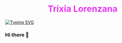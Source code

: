 <h1 style="color:EB38F7;text-align:center;"> Trixia Lorenzana </h1>
<a href="https://git.io/typing-svg"><img src="https://readme-typing-svg.demolab.com?font=Fira+Code&weight=600&pause=1000&color=EB38F7&center=true&random=false&width=435&lines=Full+Stack+Developer" alt="Typing SVG" /></a>


### Hi there 👋

<!--
**trixiamarie/trixiamarie** is a ✨ _special_ ✨ repository because its `README.md` (this file) appears on your GitHub profile.

Here are some ideas to get you started:

- 🔭 I’m currently working on ...
- 🌱 I’m currently learning ...
- 👯 I’m looking to collaborate on ...
- 🤔 I’m looking for help with ...
- 💬 Ask me about ...
- 📫 How to reach me: ...
- 😄 Pronouns: ...
- ⚡ Fun fact: ...
-->
